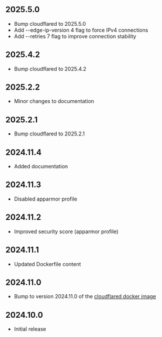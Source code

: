 <!-- https://developers.home-assistant.io/docs/add-ons/presentation#keeping-a-changelog -->

## 2025.5.0

- Bump cloudflared to 2025.5.0
- Add --edge-ip-version 4 flag to force IPv4 connections
- Add --retries 7 flag to improve connection stability

## 2025.4.2

- Bump cloudflared to 2025.4.2

## 2025.2.2

- Minor changes to documentation

## 2025.2.1

- Bump cloudflared to 2025.2.1

## 2024.11.4

- Added documentation

## 2024.11.3

- Disabled apparmor profile

## 2024.11.2

- Improved security score (apparmor profile)

## 2024.11.1

- Updated Dockerfile content

## 2024.11.0

- Bump to version 2024.11.0 of the [cloudflared docker image](https://hub.docker.com/r/cloudflare/cloudflared)

## 2024.10.0

- Initial release